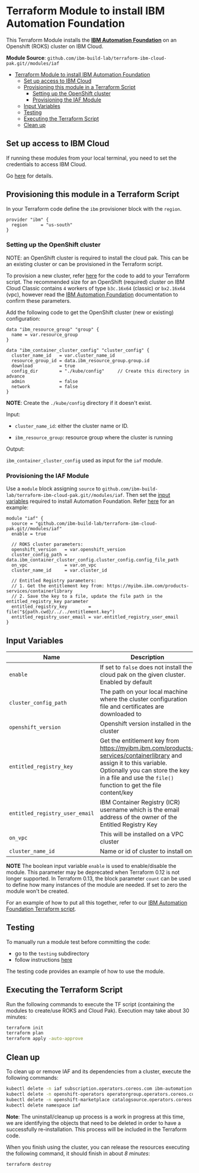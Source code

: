 # Terraform Module to install IBM Automation Foundation

This Terraform Module installs the [**IBM Automation Foundation**](https://www.ibm.com/docs/en/automationfoundation/1.0_ent) on an Openshift (ROKS) cluster on IBM Cloud.

**Module Source**: `github.com/ibm-build-lab/terraform-ibm-cloud-pak.git//modules/iaf`

- [Terraform Module to install IBM Automation Foundation](#terraform-module-to-install-ibm-automation-foundation)
  - [Set up access to IBM Cloud](#set-up-access-to-ibm-cloud)
  - [Provisioning this module in a Terraform Script](#provisioning-this-module-in-a-terraform-script)
    - [Setting up the OpenShift cluster](#setting-up-the-openshift-cluster)
    - [Provisioning the IAF Module](#provisioning-the-iaf-module)
  - [Input Variables](#input-variables)
  - [Testing](#testing)
  - [Executing the Terraform Script](#executing-the-terraform-script)
  - [Clean up](#clean-up)

## Set up access to IBM Cloud

If running these modules from your local terminal, you need to set the credentials to access IBM Cloud.

Go [here](../../CREDENTIALS.md) for details.

## Provisioning this module in a Terraform Script

In your Terraform code define the `ibm` provisioner block with the `region`.

```hcl
provider "ibm" {
  region     = "us-south"
}
```

### Setting up the OpenShift cluster

NOTE: an OpenShift cluster is required to install the cloud pak. This can be an existing cluster or can be provisioned in the Terraform script.

To provision a new cluster, refer [here](https://github.com/ibm-build-lab/terraform-ibm-cloud-pak/tree/main/modules/roks#building-a-new-roks-cluster) for the code to add to your Terraform script. The recommended size for an OpenShift (required) cluster on IBM Cloud Classic contains `4` workers of type `b3c.16x64` (classic) or `bx2.16x64` (vpc), however read the [IBM Automation Foundation](https://www.ibm.com/docs/en/automationfoundation/1.0_ent?topic=installing-system-requirements) documentation to confirm these parameters.

Add the following code to get the OpenShift cluster (new or existing) configuration:

```hcl
data "ibm_resource_group" "group" {
  name = var.resource_group
}

data "ibm_container_cluster_config" "cluster_config" {
  cluster_name_id   = var.cluster_name_id
  resource_group_id = data.ibm_resource_group.group.id
  download          = true
  config_dir        = "./kube/config"     // Create this directory in advance
  admin             = false
  network           = false
}
```

**NOTE**: Create the `./kube/config` directory if it doesn't exist.

Input:

- `cluster_name_id`: either the cluster name or ID.

- `ibm_resource_group`:  resource group where the cluster is running

Output:

`ibm_container_cluster_config` used as input for the `iaf` module.

### Provisioning the IAF Module

Use a `module` block assigning `source` to `github.com/ibm-build-lab/terraform-ibm-cloud-pak.git//modules/iaf`. Then set the [input variables](#input-variables) required to install Automation Foundation. Refer [here](../../examples/iaf) for an example:

```hcl
module "iaf" {
  source = "github.com/ibm-build-lab/terraform-ibm-cloud-pak.git//modules/iaf"
  enable = true

  // ROKS cluster parameters:
  openshift_version   = var.openshift_version
  cluster_config_path = data.ibm_container_cluster_config.cluster_config.config_file_path
  on_vpc              = var.on_vpc
  cluster_name_id     = var.cluster_id

  // Entitled Registry parameters:
  // 1. Get the entitlement key from: https://myibm.ibm.com/products-services/containerlibrary
  // 2. Save the key to a file, update the file path in the entitled_registry_key parameter
  entitled_registry_key        = file("${path.cwd}/../../entitlement.key")
  entitled_registry_user_email = var.entitled_registry_user_email
}
```

## Input Variables

| Name                           | Description                                                                                                                                                                                                                | Default | Required |
| ------------------------------ | -------------------------------------------------------------------------------------------------------------------------------------------------------------------------------------------------------------------------- | ------- | -------- |
| `enable`                       | If set to `false` does not install the cloud pak on the given cluster. Enabled by default                                                                                                      | `true`  | No       |
| `cluster_config_path`          | The path on your local machine where the cluster configuration file and certificates are downloaded to                                                                                                                     |         | Yes      |
| `openshift_version`            | Openshift version installed in the cluster                                                                                                                                                                                 |         | Yes      |
| `entitled_registry_key`        | Get the entitlement key from https://myibm.ibm.com/products-services/containerlibrary and assign it to this variable. Optionally you can store the key in a file and use the `file()` function to get the file content/key |         | Yes      |
| `entitled_registry_user_email` | IBM Container Registry (ICR) username which is the email address of the owner of the Entitled Registry Key                                                                                                                 |         | Yes      |
| `on_vpc`                       | This will be installed on a VPC cluster  | `false` | No       |
| `cluster_name_id`                       | Name or id of cluster to install on  |  | Yes       |

**NOTE** The boolean input variable `enable` is used to enable/disable the module. This parameter may be deprecated when Terraform 0.12 is not longer supported. In Terraform 0.13, the block parameter `count` can be used to define how many instances of the module are needed. If set to zero the module won't be created.

For an example of how to put all this together, refer to our [IBM Automation Foundation Terraform script](https://github.com/ibm-build-lab/cloud-pak-sandboxes/tree/master/terraform/iaf).

## Testing

To manually run a module test before committing the code:

- go to the `testing` subdirectory
- follow instructions [here](testing/README.md)

The testing code provides an example of how to use the module.

## Executing the Terraform Script

Run the following commands to execute the TF script (containing the modules to create/use ROKS and Cloud Pak). Execution may take about 30 minutes:

```bash
terraform init
terraform plan
terraform apply -auto-approve
```

## Clean up

To clean up or remove IAF and its dependencies from a cluster, execute the following commands:

```bash
kubectl delete -n iaf subscription.operators.coreos.com ibm-automation
kubectl delete -n openshift-operators operatorgroup.operators.coreos.com iaf-group
kubectl delete -n openshift-marketplace catalogsource.operators.coreos.com opencloud-operators
kubectl delete namespace iaf
```

**Note**: The uninstall/cleanup up process is a work in progress at this time, we are identifying the objects that need to be deleted in order to have a successfully re-installation. This process will be included in the Terraform code.

When you finish using the cluster, you can release the resources executing the following command, it should finish in about _8 minutes_:

```bash
terraform destroy
```




